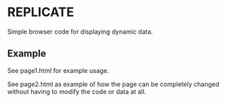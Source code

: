 # REPLICATE

Simple browser code for displaying dynamic data.


## Example

See page1.html for example usage.

See page2.html as example of how the page can be completely changed without having to
modify the code or data at all.



